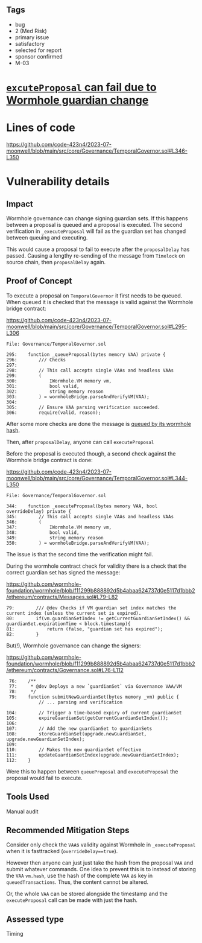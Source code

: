 ## Tags

- bug
- 2 (Med Risk)
- primary issue
- satisfactory
- selected for report
- sponsor confirmed
- M-03

# [`excuteProposal` can fail due to Wormhole guardian change](https://github.com/code-423n4/2023-07-moonwell-findings/issues/325) 

# Lines of code

https://github.com/code-423n4/2023-07-moonwell/blob/main/src/core/Governance/TemporalGovernor.sol#L346-L350


# Vulnerability details

## Impact
Wormhole governance can change signing guardian sets. If this happens between a proposal is queued and a proposal is executed. The second verification in `_executeProposal` will fail as the guardian set has changed between queuing and executing.

This would cause a proposal to fail to execute after the `proposalDelay` has passed. Causing a lengthy re-sending of the message from `Timelock` on source chain, then `proposalDelay` again.

## Proof of Concept
To execute a proposal on `TemporalGovernor` it first needs to be queued. When queued it is checked that the message is valid against the Wormhole bridge contract:

https://github.com/code-423n4/2023-07-moonwell/blob/main/src/core/Governance/TemporalGovernor.sol#L295-L306
```solidity
File: Governance/TemporalGovernor.sol

295:    function _queueProposal(bytes memory VAA) private {
296:        /// Checks
297:
298:        // This call accepts single VAAs and headless VAAs
299:        (
300:            IWormhole.VM memory vm,
301:            bool valid,
302:            string memory reason
303:        ) = wormholeBridge.parseAndVerifyVM(VAA);
304:
305:        // Ensure VAA parsing verification succeeded.
306:        require(valid, reason);
```

After some more checks are done the message is [queued by its wormhole hash](https://github.com/code-423n4/2023-07-moonwell/blob/main/src/core/Governance/TemporalGovernor.sol#L338-L339).

Then, after `proposalDelay`, anyone can call `executeProposal`

Before the proposal is executed though, a second check against the Wormhole bridge contract is done:

https://github.com/code-423n4/2023-07-moonwell/blob/main/src/core/Governance/TemporalGovernor.sol#L344-L350
```solidity
File: Governance/TemporalGovernor.sol

344:    function _executeProposal(bytes memory VAA, bool overrideDelay) private {
345:        // This call accepts single VAAs and headless VAAs
346:        (
347:            IWormhole.VM memory vm,
348:            bool valid,
349:            string memory reason
350:        ) = wormholeBridge.parseAndVerifyVM(VAA);
```

The issue is that the second time the verification might fail.

During the wormhole contract check for validity there is a check that the correct guardian set has signed the message:

https://github.com/wormhole-foundation/wormhole/blob/f11299b888892d5b4abaa624737d0e5117d1bbb2/ethereum/contracts/Messages.sol#L79-L82
```solidity
79:        /// @dev Checks if VM guardian set index matches the current index (unless the current set is expired).
80:        if(vm.guardianSetIndex != getCurrentGuardianSetIndex() && guardianSet.expirationTime < block.timestamp){
81:            return (false, "guardian set has expired");
82:        }
```

But(!), Wormhole governance can change the signers:

https://github.com/wormhole-foundation/wormhole/blob/f11299b888892d5b4abaa624737d0e5117d1bbb2/ethereum/contracts/Governance.sol#L76-L112
```solidity
 76:    /**
 77:     * @dev Deploys a new `guardianSet` via Governance VAA/VM
 78:     */
 79:    function submitNewGuardianSet(bytes memory _vm) public {
            // ... parsing and verification

104:        // Trigger a time-based expiry of current guardianSet
105:        expireGuardianSet(getCurrentGuardianSetIndex());
106:
107:        // Add the new guardianSet to guardianSets
108:        storeGuardianSet(upgrade.newGuardianSet, upgrade.newGuardianSetIndex);
109:
110:        // Makes the new guardianSet effective
111:        updateGuardianSetIndex(upgrade.newGuardianSetIndex);
112:    }
```

Were this to happen between `queueProposal` and `executeProposal` the proposal would fail to execute.

## Tools Used
Manual audit

## Recommended Mitigation Steps
Consider only check the `VAA`s validity against Wormhole in `_executeProposal` when it is fasttracked (`overrideDelay==true`).

However then anyone can just just take the hash from the proposal `VAA` and submit whatever commands. One idea to prevent this is to instead of storing the `VAA` `vm.hash`, use the hash of the complete `VAA` as key in `queuedTransactions`. Thus, the content cannot be altered.

Or, the whole `VAA` can be stored alongside the timestamp and the `executeProposal` call can be made with just the hash.


## Assessed type

Timing